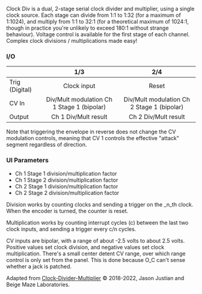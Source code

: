 Clock Div is a dual, 2-stage serial clock divider and multiplier, using a single clock source. Each stage can divide from 1:1 to 1:32 (for a maximum of 1:1024), and multiply from 1:1 to 32:1 (for a theoretical maximum of 1024:1, though in practice you're unlikely to exceed 180:1 without strange behaviour). Voltage control is available for the first stage of each channel.  Complex clock divisions / multiplications made easy!

### I/O

|                |              1/3           |                   2/4                |
| -------------- |:---------------------------:|:-------------------------------------:|
| Trig (Digital) |  Clock input   | Reset |
| CV In          | Div/Mult modulation Ch 1 Stage 1 (bipolar) |      Div/Mult modulation Ch 2 Stage 1 (bipolar)       |
| Output         |          Ch 1 Div/Mult result             |         Ch 2 Div/Mult result          |

Note that triggering the envelope in reverse does not change the CV modulation controls, meaning that CV 1 controls the effective "attack" segment regardless of direction.

### UI Parameters
* Ch 1 Stage 1 division/multiplication factor
* Ch 1 Stage 2 division/multiplication factor
* Ch 2 Stage 1 division/multiplication factor
* Ch 2 Stage 2 division/multiplication factor

Division works by counting clocks and sending a trigger on the _n_th clock. When the encoder is turned, the counter is reset.

Multiplication works by counting interrupt cycles (c) between the last two clock inputs, and sending a trigger every c/n cycles.

CV inputs are bipolar, with a range of about -2.5 volts to about 2.5 volts. Positive values set clock division, and negative values set clock multiplication. There's a small center detent CV range, over which range control is only set from the panel. This is done because O_C can't sense whether a jack is patched.


Adapted from [Clock-Divider-Multiplier](https://github.com/Chysn/O_C-HemisphereSuite/wiki/Clock-Divider-Multiplier) © 2018-2022, Jason Justian and Beige Maze Laboratories. 